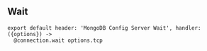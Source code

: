 
## Wait

    export default header: 'MongoDB Config Server Wait', handler: ({options}) ->
      @connection.wait options.tcp

